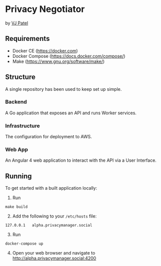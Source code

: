 # Privacy Negotiator
by [VJ Patel](https://vjpatel.me)

## Requirements

 * Docker CE (https://docker.com)
 * Docker Compose (https://docs.docker.com/compose/)
 * Make (https://www.gnu.org/software/make/)

## Structure
A single repository has been used to keep set up simple.

### Backend
A Go application that exposes an API and runs Worker services.
### Infrastructure
The configuration for deployment to AWS.

### Web App
An Angular 4 web application to interact with the API via a User Interface.

## Running

To get started with a built application locally:

1. Run
```
make build
```

2. Add the following to your `/etc/hosts` file:
```
127.0.0.1	alpha.privacymanager.social
```

3. Run
```
docker-compose up
```

4. Open your web browser and navigate to http://alpha.privacymanager.social:4200
